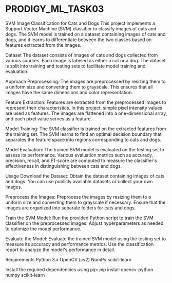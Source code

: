 # PRODIGY_ML_TASK03

SVM Image Classification for Cats and Dogs
This project implements a Support Vector Machine (SVM) classifier to classify images of cats and dogs. The SVM model is trained on a dataset containing images of cats and dogs, and it learns to differentiate between the two classes based on features extracted from the images.

Dataset
The dataset consists of images of cats and dogs collected from various sources. Each image is labeled as either a cat or a dog. The dataset is split into training and testing sets to facilitate model training and evaluation.

Approach
Preprocessing: The images are preprocessed by resizing them to a uniform size and converting them to grayscale. This ensures that all images have the same dimensions and color representation.

Feature Extraction: Features are extracted from the preprocessed images to represent their characteristics. In this project, simple pixel intensity values are used as features. The images are flattened into a one-dimensional array, and each pixel value serves as a feature.

Model Training: The SVM classifier is trained on the extracted features from the training set. The SVM learns to find an optimal decision boundary that separates the feature space into regions corresponding to cats and dogs.

Model Evaluation: The trained SVM model is evaluated on the testing set to assess its performance. Various evaluation metrics such as accuracy, precision, recall, and F1-score are computed to measure the classifier's effectiveness in distinguishing between cats and dogs.

Usage
Download the Dataset: Obtain the dataset containing images of cats and dogs. You can use publicly available datasets or collect your own images.

Preprocess the Images: Preprocess the images by resizing them to a uniform size and converting them to grayscale if necessary. Ensure that the images are organized into separate folders for cats and dogs.

Train the SVM Model: Run the provided Python script to train the SVM classifier on the preprocessed images. Adjust hyperparameters as needed to optimize the model performance.

Evaluate the Model: Evaluate the trained SVM model using the testing set to measure its accuracy and performance metrics. Use the classification report to analyze the model's performance in detail.

Requirements
Python 3.x
OpenCV (cv2)
NumPy
scikit-learn

Install the required dependencies using pip:
pip install opencv-python numpy scikit-learn
